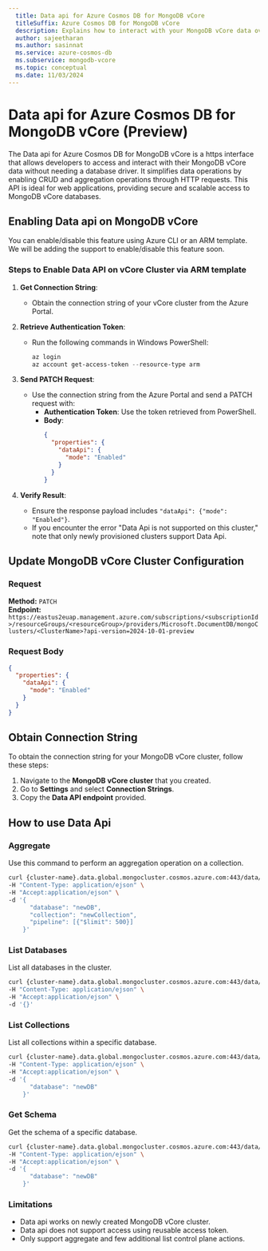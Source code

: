 ```yaml
---
  title: Data api for Azure Cosmos DB for MongoDB vCore
  titleSuffix: Azure Cosmos DB for MongoDB vCore
  description: Explains how to interact with your MongoDB vCore data over HTTPS with simple RESTful endpoints
  author: sajeetharan
  ms.author: sasinnat
  ms.service: azure-cosmos-db
  ms.subservice: mongodb-vcore
  ms.topic: conceptual
  ms.date: 11/03/2024
---
```


# Data api for Azure Cosmos DB for MongoDB vCore (Preview)

The Data api for Azure Cosmos DB for MongoDB vCore is a https interface that allows developers to access and interact with their MongoDB vCore data without needing a database driver. It simplifies data operations by enabling CRUD and aggregation operations through HTTP requests. This API is ideal for web applications, providing secure and scalable access to MongoDB vCore databases.  
 

## Enabling Data api on MongoDB vCore

You can enable/disable this feature using Azure CLI or an ARM template. We will be adding the support to enable/disable this feature soon.

### Steps to Enable Data API on vCore Cluster via ARM template

1. **Get Connection String**:
   - Obtain the connection string of your vCore cluster from the Azure Portal.

2. **Retrieve Authentication Token**:
   - Run the following commands in Windows PowerShell:
     ```powershell
     az login
     az account get-access-token --resource-type arm
     ```

3. **Send PATCH Request**:
   - Use the connection string from the Azure Portal and send a PATCH request with:
     - **Authentication Token**: Use the token retrieved from PowerShell.
     - **Body**:
       ```json
       {
         "properties": {
           "dataApi": {
             "mode": "Enabled"
           }
         }
       }
       ```

4. **Verify Result**:
   - Ensure the response payload includes `"dataApi": {"mode": "Enabled"}`.
   - If you encounter the error "Data Api is not supported on this cluster," note that only newly provisioned clusters support Data Api.

## Update MongoDB vCore Cluster Configuration

### Request

**Method:** `PATCH`  
**Endpoint:** `https://eastus2euap.management.azure.com/subscriptions/<subscriptionId>/resourceGroups/<resourceGroup>/providers/Microsoft.DocumentDB/mongoClusters/<ClusterName>?api-version=2024-10-01-preview`


### Request Body

```json
{
  "properties": {
    "dataApi": {
      "mode": "Enabled"
    }
  }
}
```

## Obtain Connection String

To obtain the connection string for your MongoDB vCore cluster, follow these steps:

1. Navigate to the **MongoDB vCore cluster** that you created.
2. Go to **Settings** and select **Connection Strings**.
3. Copy the **Data API endpoint** provided.

## How to use Data Api


### Aggregate

Use this command to perform an aggregation operation on a collection.

```bash
curl {cluster-name}.data.global.mongocluster.cosmos.azure.com:443/data/v1/action/aggregate \
-H "Content-Type: application/ejson" \
-H "Accept:application/ejson" \
-d '{
      "database": "newDB",
      "collection": "newCollection",
      "pipeline": [{"$limit": 500}]
    }'
```

### List Databases

List all databases in the cluster.

```bash
curl {cluster-name}.data.global.mongocluster.cosmos.azure.com:443/data/v1/action/listDatabases \
-H "Content-Type: application/ejson" \
-H "Accept:application/ejson" \
-d '{}'
```

### List Collections

List all collections within a specific database.

```bash
curl {cluster-name}.data.global.mongocluster.cosmos.azure.com:443/data/v1/action/listCollections \
-H "Content-Type: application/ejson" \
-H "Accept:application/ejson" \
-d '{
      "database": "newDB"
    }'
```

### Get Schema

Get the schema of a specific database.

```bash
curl {cluster-name}.data.global.mongocluster.cosmos.azure.com:443/data/v1/action/getSchema \
-H "Content-Type: application/ejson" \
-H "Accept:application/ejson" \
-d '{
      "database": "newDB"
    }'
```

### Limitations

- Data api works on newly created MongoDB vCore cluster.
- Data api does not support access using reusable access token.
- Only support aggregate and few additional list control plane actions.

